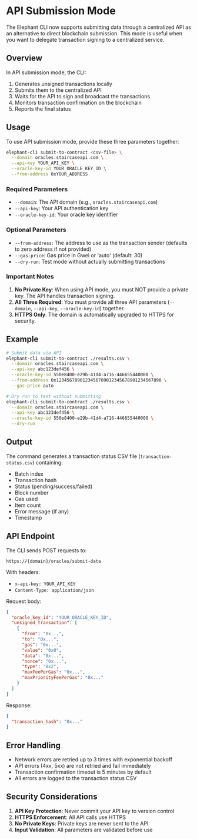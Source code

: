 # API Submission Mode

The Elephant CLI now supports submitting data through a centralized API as an alternative to direct blockchain submission. This mode is useful when you want to delegate transaction signing to a centralized service.

## Overview

In API submission mode, the CLI:

1. Generates unsigned transactions locally
2. Submits them to the centralized API
3. Waits for the API to sign and broadcast the transactions
4. Monitors transaction confirmation on the blockchain
5. Reports the final status

## Usage

To use API submission mode, provide these three parameters together:

```bash
elephant-cli submit-to-contract <csv-file> \
  --domain oracles.staircaseapi.com \
  --api-key YOUR_API_KEY \
  --oracle-key-id YOUR_ORACLE_KEY_ID \
  --from-address 0xYOUR_ADDRESS
```

### Required Parameters

- `--domain`: The API domain (e.g., `oracles.staircaseapi.com`)
- `--api-key`: Your API authentication key
- `--oracle-key-id`: Your oracle key identifier

### Optional Parameters

- `--from-address`: The address to use as the transaction sender (defaults to zero address if not provided)
- `--gas-price`: Gas price in Gwei or 'auto' (default: 30)
- `--dry-run`: Test mode without actually submitting transactions

### Important Notes

1. **No Private Key**: When using API mode, you must NOT provide a private key. The API handles transaction signing.
2. **All Three Required**: You must provide all three API parameters (`--domain`, `--api-key`, `--oracle-key-id`) together.
3. **HTTPS Only**: The domain is automatically upgraded to HTTPS for security.

## Example

```bash
# Submit data via API
elephant-cli submit-to-contract ./results.csv \
  --domain oracles.staircaseapi.com \
  --api-key abc123def456 \
  --oracle-key-id 550e8400-e29b-41d4-a716-446655440000 \
  --from-address 0x1234567890123456789012345678901234567890 \
  --gas-price auto

# Dry run to test without submitting
elephant-cli submit-to-contract ./results.csv \
  --domain oracles.staircaseapi.com \
  --api-key abc123def456 \
  --oracle-key-id 550e8400-e29b-41d4-a716-446655440000 \
  --dry-run
```

## Output

The command generates a transaction status CSV file (`transaction-status.csv`) containing:

- Batch index
- Transaction hash
- Status (pending/success/failed)
- Block number
- Gas used
- Item count
- Error message (if any)
- Timestamp

## API Endpoint

The CLI sends POST requests to:

```
https://{domain}/oracles/submit-data
```

With headers:

- `x-api-key: YOUR_API_KEY`
- `Content-Type: application/json`

Request body:

```json
{
  "oracle_key_id": "YOUR_ORACLE_KEY_ID",
  "unsigned_transaction": [
    {
      "from": "0x...",
      "to": "0x...",
      "gas": "0x...",
      "value": "0x0",
      "data": "0x...",
      "nonce": "0x...",
      "type": "0x2",
      "maxFeePerGas": "0x...",
      "maxPriorityFeePerGas": "0x..."
    }
  ]
}
```

Response:

```json
{
  "transaction_hash": "0x..."
}
```

## Error Handling

- Network errors are retried up to 3 times with exponential backoff
- API errors (4xx, 5xx) are not retried and fail immediately
- Transaction confirmation timeout is 5 minutes by default
- All errors are logged to the transaction status CSV

## Security Considerations

1. **API Key Protection**: Never commit your API key to version control
2. **HTTPS Enforcement**: All API calls use HTTPS
3. **No Private Keys**: Private keys are never sent to the API
4. **Input Validation**: All parameters are validated before use
